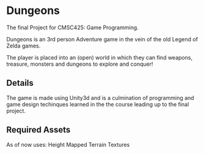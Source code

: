 # Dungeons
The final Project for CMSC425: Game Programming.

Dungeons is an 3rd person Adventure game in the vein of the old Legend of Zelda games.

The player is placed into an (open) world in which they can find weapons, treasure, monsters
and dungeons to explore and conquer!

## Details
The game is made using Unity3d and is a culmination of programming and game design techinques learned
in the the course leading up to the final project.

## Required Assets
As of now uses:
Height Mapped Terrain Textures
